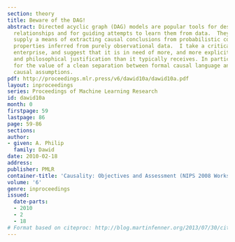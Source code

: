 ```yaml
---
section: theory
title: Beware of the DAG!
abstract: Directed acyclic graph (DAG) models are popular tools for describing causal
  relationships and for guiding attempts to learn them from data.  They appear to
  supply a means of extracting causal conclusions from probabilistic conditional independence
  properties inferred from purely observational data.  I take a critical look at  this
  enterprise, and suggest that it is in need of more, and more explicit, methodological
  and philosophical justification than it typically receives. In particular, I argue
  for the value of a clean separation between formal causal language and intuitive
  causal assumptions.
pdf: http://proceedings.mlr.press/v6/dawid10a/dawid10a.pdf
layout: inproceedings
series: Proceedings of Machine Learning Research
id: dawid10a
month: 0
firstpage: 59
lastpage: 86
page: 59-86
sections: 
author:
- given: A. Philip
  family: Dawid
date: 2010-02-18
address: 
publisher: PMLR
container-title: 'Causality: Objectives and Assessment (NIPS 2008 Workshop)'
volume: '6'
genre: inproceedings
issued:
  date-parts:
  - 2010
  - 2
  - 18
# Format based on citeproc: http://blog.martinfenner.org/2013/07/30/citeproc-yaml-for-bibliographies/
---
```

